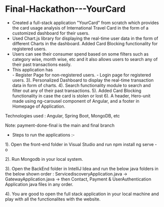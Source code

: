 # Final-Hackathon---YourCard

- Created a full-stack application "YourCard" from scratch which provides the card usage analysis of International Travel Card in the form of a customized dashboard for their users.
- Used Chart.js library for displaying the real-time user data in the form of different Charts in the dashboard. Added Card Blocking functionality for registered users.
- Users can see their consumer spend based on some filters such as category wise, month wise, etc and it also allows users to search any of their past transactions easily.
- This application has    
                - Register Page for non-registered users.
                - Login page for registered users.
                3). Personalized Dashboard to display the real-time transaction data in form of charts.
                4). Search functionality module to search and filter out any of their past transactions.
                5). Added Card Blocking functionality in case the card is stolen or lost
                6). A header, Hero-unit made using ng-carousel component of Angular, and a footer in Homepage of Application. 

Technologies used : Angular, Spring Boot, MongoDB, etc

Note:  payment-done-final is the main and final branch

- Steps to run the applications :-

1). Open the front-end folder in Visual Studio and run 
                               npm install
                               ng serve -o

2). Run Mongodb in your local system.                         
 
3). Open the BackEnd folder in IntelliJ Idea and run the below java folders in the below shown order :
            ServicediscoveryApplication.java -> GatewayApplication.java -> then Contact, Payment & UserAuthentication Application java files in any order.
            
4). You are good to open the full stack application in your local machine and play with all the functionalites with the website.
